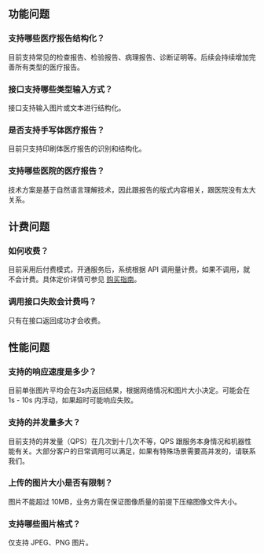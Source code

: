 ## 功能问题
### 支持哪些医疗报告结构化？
目前支持常见的检查报告、检验报告、病理报告、诊断证明等。后续会持续增加完善所有类型的医疗报告。

### 接口支持哪些类型输入方式？
接口支持输入图片或文本进行结构化。

### 是否支持手写体医疗报告？
目前只支持印刷体医疗报告的识别和结构化。

### 支持哪些医院的医疗报告？
技术方案是基于自然语言理解技术，因此跟报告的版式内容相关，跟医院没有太大关系。

## 计费问题
### 如何收费？
目前采用后付费模式，开通服务后，系统根据 API 调用量计费。如果不调用，就不会计费。具体定价详情可参见 [购买指南](https://cloud.tencent.com/document/product/1314/54264)。

### 调用接口失败会计费吗？
只有在接口返回成功才会收费。

## 性能问题
### 支持的响应速度是多少？
目前单张图片平均会在3s内返回结果，根据网络情况和图片大小决定。可能会在 1s - 10s 内浮动，如果超时可能响应失败。

### 支持的并发量多大？
目前支持的并发量（QPS）在几次到十几次不等，QPS 跟服务本身情况和机器性能有关。大部分客户的日常调用可以满足，如果有特殊场景需要高并发的，请联系我们。

### 上传的图片大小是否有限制？
图片不能超过 10MB，业务方需在保证图像质量的前提下压缩图像文件大小。

### 支持哪些图片格式？
仅支持 JPEG、PNG 图片。
